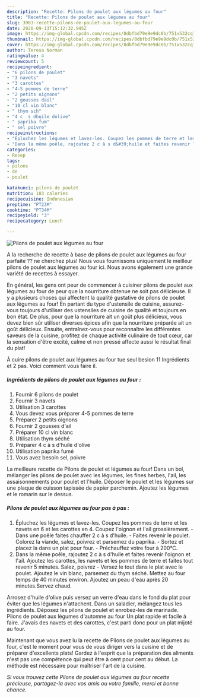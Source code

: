 ```yaml
---
description: "Recette: Pilons de poulet aux légumes au four"
title: "Recette: Pilons de poulet aux légumes au four"
slug: 3983-recette-pilons-de-poulet-aux-legumes-au-four
date: 2020-09-13T15:12:32.945Z
image: https://img-global.cpcdn.com/recipes/8dbfbd79e9e9dc0b/751x532cq70/pilons-de-poulet-aux-legumes-au-four-photo-principale-de-la-recette.jpg
thumbnail: https://img-global.cpcdn.com/recipes/8dbfbd79e9e9dc0b/751x532cq70/pilons-de-poulet-aux-legumes-au-four-photo-principale-de-la-recette.jpg
cover: https://img-global.cpcdn.com/recipes/8dbfbd79e9e9dc0b/751x532cq70/pilons-de-poulet-aux-legumes-au-four-photo-principale-de-la-recette.jpg
author: Teresa Norman
ratingvalue: 4
reviewcount: 5
recipeingredient:
- "6 pilons de poulet"
- "3 navets"
- "3 carottes"
- "4-5 pommes de terre"
- "2 petits oignons"
- "2 gousses dail"
- "10 cl vin blanc"
- " thym sch"
- "4 c  s dhuile dolive"
- " paprika fum"
- " sel poivre"
recipeinstructions:
- "Épluchez les légumes et lavez-les. Coupez les pommes de terre et les navets en 6 et les carottes en 4. Coupez l&#39;oignon et l&#39;ail grossièrement. Dans une poêle faites chauffer 2 c à s d&#39;huile. Faites revenir le poulet. Colorez la viande, salez, poivrez et parsemez du paprika. Sortez et placez la dans un plat pour four. Préchauffez votre four à 200°C."
- "Dans la même poêle, rajoutez 2 c à s d&#39;huile et faites revenir l&#39;oignon et l&#39;ail. Ajoutez les carottes, les navets et les pommes de terre et faites tout revenir 5 minutes. Salez, poivrez Versez le tout dans le plat avec le poulet. Ajoutez le vin blanc, parsemez du thym séché. Mettez au four temps de 40 minutes environ. Ajoutez un peau d&#39;eau après 20 minutes.Servez chaud."
categories:
- Resep
tags:
- pilons
- de
- poulet

katakunci: pilons de poulet 
nutrition: 183 calories
recipecuisine: Indonesian
preptime: "PT23M"
cooktime: "PT34M"
recipeyield: "3"
recipecategory: Lunch

---
```



![Pilons de poulet aux légumes au four](https://img-global.cpcdn.com/recipes/8dbfbd79e9e9dc0b/751x532cq70/pilons-de-poulet-aux-legumes-au-four-photo-principale-de-la-recette.jpg)

A la recherche de recette à base de pilons de poulet aux légumes au four parfaite ?? ne cherchez plus! Nous vous fournissons uniquement le meilleur pilons de poulet aux légumes au four ici. Nous avons également une grande variété de recettes à essayer.

En général, les gens ont peur de commencer à cuisiner pilons de poulet aux légumes au four de peur que la nourriture obtenue ne soit pas délicieuse. Il y a plusieurs choses qui affectent la qualité gustative de pilons de poulet aux légumes au four! En partant du type d'ustensile de cuisine, assurez-vous toujours d'utiliser des ustensiles de cuisine de qualité et toujours en bon état. De plus, pour que la nourriture ait un goût plus délicieux, vous devez bien sûr utiliser diverses épices afin que la nourriture préparée ait un goût délicieux. Ensuite, entraînez-vous pour reconnaître les différentes saveurs de la cuisine, profitez de chaque activité culinaire de tout cœur, car la sensation d'être excité, calme et non pressé affecte aussi le résultat final du plat!

<!--inarticleads1-->

À cuire pilons de poulet aux légumes au four tue seul besion 11 Ingrédients et 2 pas. Voici comment vous faire il.

##### Ingrédients de pilons de poulet aux légumes au four :

1. Fournir 6 pilons de poulet
1. Fournir 3 navets
1. Utilisation 3 carottes
1. Vous devez vous préparer 4-5 pommes de terre
1. Préparer 2 petits oignons
1. Fournir 2 gousses d&#39;ail
1. Préparer 10 cl vin blanc
1. Utilisation  thym séché
1. Préparer 4 c à s d&#39;huile d&#39;olive
1. Utilisation  paprika fumé
1. Vous avez besoin  sel, poivre


La meilleure recette de Pilons de poulet et légumes au four! Dans un bol, mélanger les pilons de poulet avec les légumes, les fines herbes, l&#39;ail, les assaisonnements pour poulet et l&#39;huile. Déposer le poulet et les légumes sur une plaque de cuisson tapissée de papier parchemin. Ajoutez les légumes et le romarin sur le dessus. 

<!--inarticleads2-->

##### Pilons de poulet aux légumes au four pas à pas :

1. Épluchez les légumes et lavez-les. Coupez les pommes de terre et les navets en 6 et les carottes en 4. Coupez l&#39;oignon et l&#39;ail grossièrement. - Dans une poêle faites chauffer 2 c à s d&#39;huile. - Faites revenir le poulet. Colorez la viande, salez, poivrez et parsemez du paprika. - Sortez et placez la dans un plat pour four. - Préchauffez votre four à 200°C.
1. Dans la même poêle, rajoutez 2 c à s d&#39;huile et faites revenir l&#39;oignon et l&#39;ail. Ajoutez les carottes, les navets et les pommes de terre et faites tout revenir 5 minutes. Salez, poivrez - Versez le tout dans le plat avec le poulet. Ajoutez le vin blanc, parsemez du thym séché. Mettez au four temps de 40 minutes environ. Ajoutez un peau d&#39;eau après 20 minutes.Servez chaud.


Arrosez d&#39;huile d&#39;olive puis versez un verre d&#39;eau dans le fond du plat pour éviter que les légumes n&#39;attachent. Dans un saladier, mélangez tous les ingrédients. Déposez les pilons de poulet et enrobez-les de marinade. Pilons de poulet aux légumes d&#39;automne au four Un plat rapide et facile à faire. J&#39;avais des navets et des carottes, c&#39;est parti donc pour un plat mijoté au four. 

<!--inarticleads1-->

<p>
Maintenant que vous avez lu la recette de Pilons de poulet aux légumes au four, c'est le moment pour vous de vous diriger vers la cuisine et de préparer d'excellents plats! Gardez à l'esprit que la préparation des aliments n'est pas une compétence qui peut être à cent pour cent au début. La méthode est nécessaire pour maîtriser l'art de la cuisine.
</p>

<p>
<i>Si vous trouvez cette Pilons de poulet aux légumes au four recette précieuse, partagez-la avec vos amis ou votre famille, merci et bonne chance.</i>
</p>
